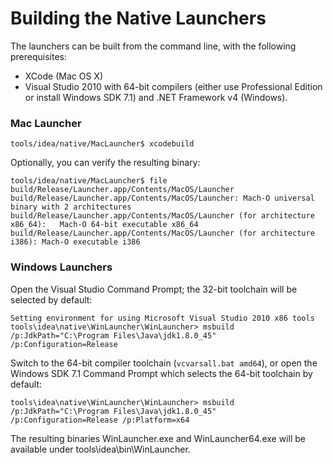 # Building the Native Launchers

The launchers can be built from the command line, with the following prerequisites:
 * XCode (Mac OS X)
 * Visual Studio 2010 with 64-bit compilers (either use Professional Edition or install Windows SDK 7.1) and .NET Framework v4 (Windows).

### Mac Launcher
```
tools/idea/native/MacLauncher$ xcodebuild
```

Optionally, you can verify the resulting binary:

```
tools/idea/native/MacLauncher$ file build/Release/Launcher.app/Contents/MacOS/Launcher
build/Release/Launcher.app/Contents/MacOS/Launcher: Mach-O universal binary with 2 architectures
build/Release/Launcher.app/Contents/MacOS/Launcher (for architecture x86_64):	Mach-O 64-bit executable x86_64
build/Release/Launcher.app/Contents/MacOS/Launcher (for architecture i386):	Mach-O executable i386
```

### Windows Launchers
Open the Visual Studio Command Prompt; the 32-bit toolchain will be selected by default:

```
Setting environment for using Microsoft Visual Studio 2010 x86 tools
tools\idea\native\WinLauncher\WinLauncher> msbuild /p:JdkPath="C:\Program Files\Java\jdk1.8.0_45" /p:Configuration=Release
```

Switch to the 64-bit compiler toolchain (`vcvarsall.bat amd64`), or open the Windows SDK 7.1 Command Prompt which selects the 64-bit
toolchain by default:

```
tools\idea\native\WinLauncher\WinLauncher> msbuild /p:JdkPath="C:\Program Files\Java\jdk1.8.0_45" /p:Configuration=Release /p:Platform=x64
```

The resulting binaries WinLauncher.exe and WinLauncher64.exe will be available under tools\idea\bin\WinLauncher.
